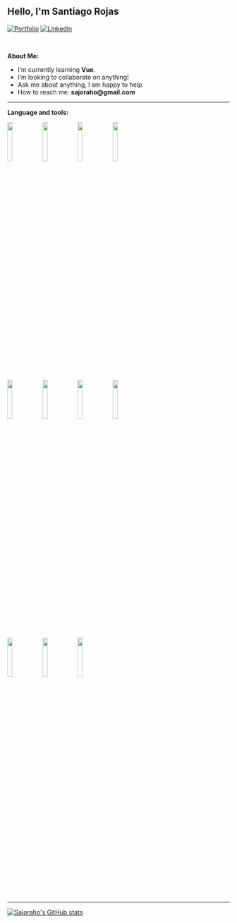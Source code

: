 ## Hello, I'm Santiago Rojas


[![Portfolio](https://img.shields.io/badge/-Portfolio-red?style=flat&logo=appveyor&logoColor=white)](https://sajoraho.io)
[![Linkedin](https://img.shields.io/badge/-LinkedIn-blue?style=flat&logo=Linkedin&logoColor=white)](https://www.linkedin.com/in/santiago-rojas-holguín-640b2a62/)

&nbsp;

**About Me:**

- I’m currently learning __Vue__.
- I’m looking to collaborate on anything!
- Ask me about anything, I am happy to help.
- How to reach me: __sajoraho@gmail.com__

---

**Language and tools:**


<p>
   <code><img width="15%" src="https://www.vectorlogo.zone/logos/python/python-ar21.svg"></code>
   <code><img width="15%" src="https://www.vectorlogo.zone/logos/djangoproject/djangoproject-ar21.svg"></code>
   <code><img width="15%" src="https://www.vectorlogo.zone/logos/java/java-ar21.svg"></code>
   <code><img width="15%" src="https://www.vectorlogo.zone/logos/springio/springio-ar21.svg"></code>
   <br />
   <code><img width="15%" src="https://www.vectorlogo.zone/logos/mysql/mysql-ar21.svg"></code>
   <code><img width="15%" src="https://www.vectorlogo.zone/logos/postgresql/postgresql-ar21.svg"></code>
   <code><img width="15%" src="https://www.vectorlogo.zone/logos/mongodb/mongodb-ar21.svg"></code>
   <code><img width="15%" src="https://www.vectorlogo.zone/logos/docker/docker-ar21.svg"></code>
   <br />
   <code><img width="15%" src="https://www.vectorlogo.zone/logos/javascript/javascript-ar21.svg"></code>
   <code><img width="15%" src="https://www.vectorlogo.zone/logos/vuejs/vuejs-ar21.svg"></code>
   <code><img width="15%" src="https://www.vectorlogo.zone/logos/git-scm/git-scm-ar21.svg"></code>
</p>

---


[![Sajoraho's GitHub stats](https://github-readme-stats.vercel.app/api?username=Sajoraho)](https://github.com/Sajoraho/github-readme-stats)


  

